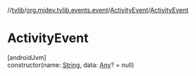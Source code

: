 //[tvlib](../../../index.md)/[org.mjdev.tvlib.events.event](../index.md)/[ActivityEvent](index.md)/[ActivityEvent](-activity-event.md)

# ActivityEvent

[androidJvm]\
constructor(name: [String](https://kotlinlang.org/api/latest/jvm/stdlib/kotlin/-string/index.html), data: [Any](https://kotlinlang.org/api/latest/jvm/stdlib/kotlin/-any/index.html)? = null)
